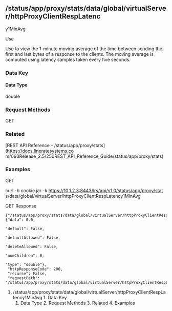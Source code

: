 ## /status/app/proxy/stats/data/global/virtualServer/httpProxyClientRespLatenc
y1MinAvg

Use

Use to view the 1-minute moving average of the time between sending the first
and last bytes of a response to the clients. The moving average is computed
using latency samples taken every five seconds.

### Data Key

#### Data Type

double

### Request Methods

GET

### Related

[REST API Reference - /status/app/proxy/stats](https://docs.lineratesystems.co
m/093Release_2.5/250REST_API_Reference_Guide/status/app/proxy/stats)

### Examples

GET

curl -b cookie.jar -k https://10.1.2.3:8443/lrs/api/v1.0/status/app/proxy/stat
s/data/global/virtualServer/httpProxyClientRespLatency1MinAvg

GET Response

    
    
    {"/status/app/proxy/stats/data/global/virtualServer/httpProxyClientRespLatency1MinAvg": {"data": 0.0,
                                                                                           "default": False,
                                                                                           "defaultAllowed": False,
                                                                                           "deleteAllowed": False,
                                                                                           "numChildren": 0,
                                                                                           "type": "double"},
     "httpResponseCode": 200,
     "recurse": False,
     "requestPath": "/status/app/proxy/stats/data/global/virtualServer/httpProxyClientRespLatency1MinAvg"}
    

  1. /status/app/proxy/stats/data/global/virtualServer/httpProxyClientRespLatency1MinAvg
    1. Data Key
      1. Data Type
    2. Request Methods
    3. Related
    4. Examples

